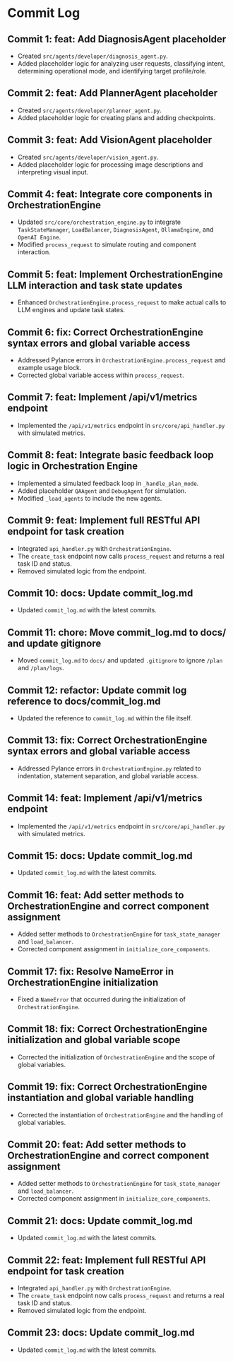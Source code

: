 # Commit Log

## Commit 1: feat: Add DiagnosisAgent placeholder
- Created `src/agents/developer/diagnosis_agent.py`.
- Added placeholder logic for analyzing user requests, classifying intent, determining operational mode, and identifying target profile/role.


## Commit 2: feat: Add PlannerAgent placeholder
- Created `src/agents/developer/planner_agent.py`.
- Added placeholder logic for creating plans and adding checkpoints.


## Commit 3: feat: Add VisionAgent placeholder
- Created `src/agents/developer/vision_agent.py`.
- Added placeholder logic for processing image descriptions and interpreting visual input.


## Commit 4: feat: Integrate core components in OrchestrationEngine
- Updated `src/core/orchestration_engine.py` to integrate `TaskStateManager`, `LoadBalancer`, `DiagnosisAgent`, `OllamaEngine`, and `OpenAI Engine`.
- Modified `process_request` to simulate routing and component interaction.


## Commit 5: feat: Implement OrchestrationEngine LLM interaction and task state updates
- Enhanced `OrchestrationEngine.process_request` to make actual calls to LLM engines and update task states.


## Commit 6: fix: Correct OrchestrationEngine syntax errors and global variable access
- Addressed Pylance errors in `OrchestrationEngine.process_request` and example usage block.
- Corrected global variable access within `process_request`.


## Commit 7: feat: Implement /api/v1/metrics endpoint
- Implemented the `/api/v1/metrics` endpoint in `src/core/api_handler.py` with simulated metrics.


## Commit 8: feat: Integrate basic feedback loop logic in Orchestration Engine
- Implemented a simulated feedback loop in `_handle_plan_mode`.
- Added placeholder `QAAgent` and `DebugAgent` for simulation.
- Modified `_load_agents` to include the new agents.

## Commit 9: feat: Implement full RESTful API endpoint for task creation
- Integrated `api_handler.py` with `OrchestrationEngine`.
- The `create_task` endpoint now calls `process_request` and returns a real task ID and status.
- Removed simulated logic from the endpoint.

## Commit 10: docs: Update commit_log.md
- Updated `commit_log.md` with the latest commits.

## Commit 11: chore: Move commit_log.md to docs/ and update gitignore
- Moved `commit_log.md` to `docs/` and updated `.gitignore` to ignore `/plan` and `/plan/logs`.

## Commit 12: refactor: Update commit log reference to docs/commit_log.md
- Updated the reference to `commit_log.md` within the file itself.

## Commit 13: fix: Correct OrchestrationEngine syntax errors and global variable access
- Addressed Pylance errors in `OrchestrationEngine.py` related to indentation, statement separation, and global variable access.

## Commit 14: feat: Implement /api/v1/metrics endpoint
- Implemented the `/api/v1/metrics` endpoint in `src/core/api_handler.py` with simulated metrics.

## Commit 15: docs: Update commit_log.md
- Updated `commit_log.md` with the latest commits.

## Commit 16: feat: Add setter methods to OrchestrationEngine and correct component assignment
- Added setter methods to `OrchestrationEngine` for `task_state_manager` and `load_balancer`.
- Corrected component assignment in `initialize_core_components`.

## Commit 17: fix: Resolve NameError in OrchestrationEngine initialization
- Fixed a `NameError` that occurred during the initialization of `OrchestrationEngine`.

## Commit 18: fix: Correct OrchestrationEngine initialization and global variable scope
- Corrected the initialization of `OrchestrationEngine` and the scope of global variables.

## Commit 19: fix: Correct OrchestrationEngine instantiation and global variable handling
- Corrected the instantiation of `OrchestrationEngine` and the handling of global variables.

## Commit 20: feat: Add setter methods to OrchestrationEngine and correct component assignment
- Added setter methods to `OrchestrationEngine` for `task_state_manager` and `load_balancer`.
- Corrected component assignment in `initialize_core_components`.

## Commit 21: docs: Update commit_log.md
- Updated `commit_log.md` with the latest commits.

## Commit 22: feat: Implement full RESTful API endpoint for task creation
- Integrated `api_handler.py` with `OrchestrationEngine`.
- The `create_task` endpoint now calls `process_request` and returns a real task ID and status.
- Removed simulated logic from the endpoint.

## Commit 23: docs: Update commit_log.md
- Updated `commit_log.md` with the latest commits.
